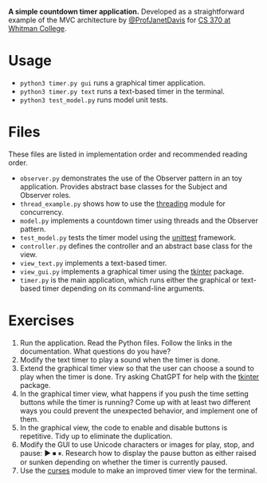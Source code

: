 **A simple countdown timer application.**
Developed as a straightforward example of the MVC architecture by [@ProfJanetDavis](https://github.com/ProfJanetDavis) for [CS 370 at Whitman College](https://github.com/whitmancs370).

# Usage
- `python3 timer.py gui` runs a graphical timer application.
- `python3 timer.py text` runs a text-based timer in the terminal.
- `python3 test_model.py` runs model unit tests.

# Files
These files are listed in implementation order and recommended reading order.
- `observer.py` demonstrates the use of the Observer pattern in an toy application. Provides abstract base classes for the Subject and Observer roles.
- `thread_example.py` shows how to use the [threading](https://docs.python.org/3/library/threading.html) module for concurrency.
- `model.py` implements a countdown timer using threads and the Observer pattern. 
- `test_model.py` tests the timer model using the [unittest](https://docs.python.org/3/library/unittest.html) framework.
- `controller.py` defines the controller and an abstract base class for the view.
- `view_text.py` implements a text-based timer.
- `view_gui.py` implements a graphical timer using the [tkinter](https://docs.python.org/3/library/tkinter.html) package.
- `timer.py` is the main application, which runs either the graphical or text-based timer depending on its command-line arguments.

# Exercises
1. Run the application. Read the Python files. Follow the links in the documentation. What questions do you have?
2. Modify the text timer to play a sound when the timer is done.
3. Extend the graphical timer view so that the user can choose a sound to play when the timer is done. Try asking ChatGPT for help with the [tkinter](https://docs.python.org/3/library/tkinter.html) package.
4. In the graphical timer view, what happens if you push the time setting buttons while the timer is running? Come up with at least two different ways you could prevent the unexpected behavior, and implement one of them. 
5. In the graphical view, the code to enable and disable buttons is repetitive. Tidy up to eliminate the duplication.
6. Modify the GUI to use Unicode characters or images for play, stop, and pause: ▶ ⏹ ⏸. Research how to display the pause button as either raised or sunken depending on whether the timer is currently paused.
7. Use the [curses](https://docs.python.org/3/library/curses.html) module to make an improved timer view for the terminal.
